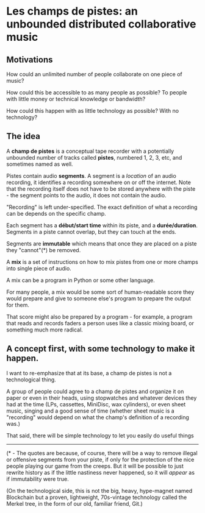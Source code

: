 # Les champs de pistes: an unbounded distributed collaborative music

## Motivations

How could an unlimited number of people collaborate on one piece of music?

How could this be accessible to as many people as possible? To people with little
money or technical knowledge or bandwidth?

How could this happen with as little technology as possible? With no technology?

## The idea

A **champ de pistes** is a conceptual tape recorder with a potentially unbounded
number of tracks called **pistes**, numbered 1, 2, 3, etc, and sometimes named as
well.

Pistes contain audio **segments**. A segment is a _location_ of an audio
recording, it identifies a recording somewhere on or off the internet.
Note that the recording itself does not have to be stored anywhere with the
piste - the segment points to the audio, it does not contain the audio.

"Recording" is left under-specified. The exact definition of what a recording
can be depends on the specific champ.

Each segment has a **début/start time** within its piste, and a
**durée/duration**. Segments in a piste cannot overlap, but they can touch at the
ends.

Segments are **immutable** which means that once they are placed on a piste they
"cannot"(*) be removed.

A **mix** is a set of instructions on how to mix pistes from one or more champs
into single piece of audio.

A mix can be a program in Python or some other language.

For many people, a mix would be some sort of human-readable score they would
prepare and give to someone else's program to prepare the output for
them.

That score might also be prepared by a program - for example, a program that
reads and records faders a person uses like a classic mixing board, or something
much more radical.

## A concept first, with some technology to make it happen.

I want to re-emphasize that at its base, a champ de pistes is not a
technological thing.

A group of people could agree to a champ de pistes and organize it on paper or
even in their heads, using stopwatches and whatever devices they had at the time
(LPs, cassettes, MiniDisc, wax cylinders), or even sheet music, singing and a
good sense of time (whether sheet music is a "recording" would depend on what
the champ's definition of a recording was.)

That said, there will be simple technology to let you easily do useful things


------

(* - The quotes are because, of course, there will be a way to remove illegal or
offensive segments from your piste, if only for the protection of the nice
people playing our game from the creeps. But it will be possible to just rewrite
history as if the little nastiness never happened, so it will _appear_ as if
immutability were true.

(On the technological side, this is not the big, heavy, hype-magnet named
Blockchain but a proven, lightweight, 70s-vintage technology called the Merkel
tree, in the form of our old, familiar friend, Git.)
